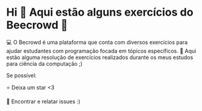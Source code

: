 # Hi 👋 Aqui estão alguns exercícios do Beecrowd 👻

💻 O Becrowd é uma plataforma que conta com diversos exercícios para ajudar estudantes com programação focada em tópicos específicos.
🎯 Aqui estão alguma resolução de exercícios realizados durante os meus estudos para ciência da computação ;)

Se possível:

⭐️ Deixa um star <3

🐛 Encontrar e relatar issues :)

